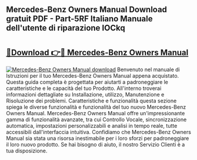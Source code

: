 ## Mercedes-Benz Owners Manual Download gratuit PDF - Part-5RF Italiano Manuale dell'utente di riparazione IOCkq

# <h2><a href="http://dfelxv.blite.top/?on=Mercedes-Benz+Owners+Manual">🔗Download 👉🔴 Mercedes-Benz Owners Manual</a></h2>

[![Mercedes-Benz Owners Manual download](https://i.imgur.com/lujVjoI.png)](http://dfelxv.blite.top/?on=Mercedes-Benz+Owners+Manual)
Benvenuto nel manuale di Istruzioni per il tuo Mercedes-Benz Owners Manual appena acquistato. Questa guida completa è progettata per aiutarti a padroneggiare le caratteristiche e le capacità del tuo Prodotto. All'interno troverai informazioni dettagliate su Installazione, utilizzo, Manutenzione e Risoluzione dei problemi. Caratteristiche e funzionalità questa sezione spiega le diverse funzionalità e funzionalità del tuo nuovo Mercedes-Benz Owners Manual. Mercedes-Benz Owners Manual offre un'impressionante gamma di funzionalità avanzate, tra cui Controllo Vocale, sincronizzazione automatica, impostazioni personalizzabili e analisi in tempo reale, tutte accessibili dall'interfaccia intuitiva. Confidiamo che Mercedes-Benz Owners Manual sia stata una risorsa inestimabile per i loro sforzi per padroneggiare il loro nuovo prodotto. Se hai bisogno di aiuto, il nostro Servizio Clienti è a tua disposizione.
